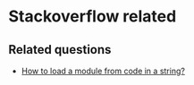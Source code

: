 # Stackoverflow related

## Related questions

- [How to load a module from code in a string?](https://stackoverflow.com/questions/5362771/how-to-load-a-module-from-code-in-a-string)
